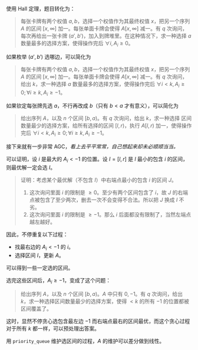 使用 Hall 定理，题目转化为：

> 每张卡牌有两个权值 $a,b$，选择一个权值作为其最终权值 $x$，把另一个序列 $A$ 的区间 $[x,\infty]$ 加一。每张单面卡牌会使得 $A[x,\infty]$ 减一。有 $q$ 次询问，每次再给出一张卡牌 $(a',b')$，加入到牌堆里。在这种情况下，求一种选择 $a$ 数量最多的选择方案，使得操作完后 $\forall i,A_i\ge 0$。

如果枚举 $(a',b')$ 选哪边，可以简化为

> 每张卡牌有两个权值 $a,b$，选择一个权值作为其最终权值 $x$，把另一个序列 $A$ 的区间 $[x,\infty]$ 加一。每张单面卡牌会使得 $A[x,\infty]$ 减一。有 $q$ 次询问，给出 $k$，求一种选择 $a$ 数量最多的选择方案，使得操作完后 $\forall i<k,A_i\ge 0;\forall i\ge k,A_i\ge -1$。

如果钦定每张牌先选 $a$，不行再改成 $b$（只有 $b<a$ 才有意义），可以简化为

> 给出序列 $A$，以及 $n$ 个区间 $[b,a)$。有 $q$ 次询问，给出 $k$，求一种选择 区间数量最少的选择方案，给所有选择的区间 $[l,r)$，执行 $A[l,r)$ 加一，使得操作完后 $\forall i<k,A_i\ge 0;\forall i\ge k,A_i\ge -1$。

接下来就有一步非常 AGC，*看上去平平常常，自己想起来却未必顺顺当当。*

可以证明，设 $i$ 是最大的 $A_i<-1$ 的位置。设 $I=[l,r]$ 是 $l$ 最小的包含 $i$ 的区间，则最优解一定会选 $I$。

> 证明：考虑某个最优解（不包含 $I$）中右端点最小的包含 $i$ 的区间 $J$。
>
> 1. 这次询问里面 $i$ 的限制是 $\ge 0$。至少有两个区间包含了 $i$，故 $J$ 的右端点被包含了至少两次，删去一次不会变得不合法。所以把 $J$ 换成 $I$ 不劣。
> 2. 这次询问里面 $i$ 的限制是 $\ge -1$。那么 $i$ 后面都没有限制了，当然左端点越左越好。

因此，不停重复以下过程：

- 找最右边的 $A_i<-1$ 的 $i$。
- 选择区间 $I$，更新 $A$。

可以得到一些一定选的区间。

选完这些区间后，$A_i\ge -1$，变成了这个问题：

> 给出序列 $A$，以及 $n$ 个区间 $[b,a)$。$A$ 中只有 $0,-1$。有 $q$ 次询问，给出 $k$，求一种选择区间数量最少的选择方案，使得 $<k$ 的所有 $-1$ 的位置都被区间覆盖了。

这时，显然不停贪心选包含最左边 $-1$ 而右端点最右的区间最优，而这个贪心过程对于所有 $k$ 都一样，可以预处理出答案。

用 `priority_queue` 维护选区间的过程，$A$ 的维护可以差分做到线性。